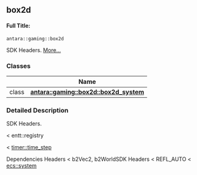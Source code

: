 

## box2d

#### Full Title:
```
antara::gaming::box2d
```




SDK Headers.  [More...](#detailed-description)






### Classes

|                | Name           |
| -------------- | -------------- |
| class | **[antara::gaming::box2d::box2d_system](Classes/classantara_1_1gaming_1_1box2d_1_1box2d__system.md)**  |







### Detailed Description

SDK Headers. 

























< entt::registry

< [timer::time_step](Classes/classantara_1_1gaming_1_1timer_1_1time__step.md)

Dependencies Headers < b2Vec2, b2WorldSDK Headers < REFL_AUTO < [ecs::system](Classes/classantara_1_1gaming_1_1ecs_1_1system.md)











